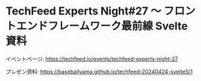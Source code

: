 # TechFeed Experts Night#27 〜 フロントエンドフレームワーク最前線 Svelte資料

イベントページ: https://techfeed.io/events/techfeed-experts-night-27

プレゼン資料: https://baseballyama.github.io/techfeed-20240424-svelte5/1
